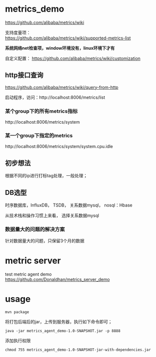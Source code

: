 # metrics_demo
https://github.com/alibaba/metrics/wiki

支持度量项：  
https://github.com/alibaba/metrics/wiki/supported-metrics-list  

**系统网络net检查项，window环境没有，linux环境下才有**

自定义配置：
https://github.com/alibaba/metrics/wiki/customization

## http接口查询
https://github.com/alibaba/metrics/wiki/query-from-http


启动程序，访问：http://localhost:8006/metrics/list

### 某个group下的所有metrics指标

http://localhost:8006/metrics/system

### 某一个group下指定的metrics   

http://localhost:8006/metrics/system/system.cpu.idle

## 初步想法
根据不同的ip进行打标tag处理，一般处理；

## DB选型

时序数据库，InfluxDB， TSDB， 关系数据mysql， nosql：Hbase

从技术栈和操作习惯上来看， 选择关系数据mysql


### 数据量大的问题的解决方案
针对数据量大的问题，只保留3个月的数据

# metric server
test metric agent demo  
https://github.com/Donaldhan/metrics_server_demo

# usage



```
mvn package
```

将打包后端后的jar，上传到服务器，执行如下命令即可；

```
java -jar metrics_agent_demo-1.0-SNAPSHOT.jar -p 8888
```
添加执行权限
```
chmod 755 metrics_agent_demo-1.0-SNAPSHOT-jar-with-dependencies.jar
```